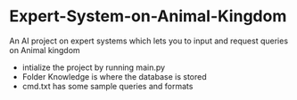 # Expert-System-on-Animal-Kingdom
An AI project on expert systems which lets you to input and request queries on Animal kingdom

- intialize the project by running main.py
- Folder Knowledge is where the database is stored
- cmd.txt has some sample queries and formats 
